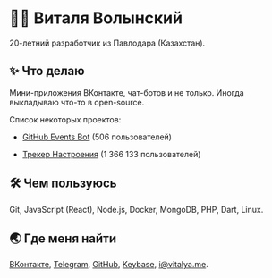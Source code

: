 
<h1>👨‍🦰 Виталя Волынский</h1>
<p>20-летний разработчик из Павлодара (Казахстан).</p>
<h2>✨ Что делаю</h2>
<p>Мини-приложения ВКонтакте, чат-ботов и не только. Иногда выкладываю что-то в open-source.</p>
<p>Список некоторых проектов:</p>
<ul>
<li>
<p><a href="https://vk.com/githubbot">GitHub Events Bot</a> (506 пользователей)</p>
</li>
<li>
<p><a href="https://vk.com/moodapp">Трекер Настроения</a> (1 366 133 пользователей)</p>
</li>
</ul>
<h2>🛠️ Чем пользуюсь</h2>
<p>Git, JavaScript (React), Node.js, Docker, MongoDB, PHP, Dart, Linux.</p>
<h2>🌏 Где меня найти</h2>
<p><a href="https://vk.com/vitalyavolyn">ВКонтакте</a>, <a href="https://t.me/vitalyavolyn">Telegram</a>, <a href="https://github.com/vitalyavolyn">GitHub</a>, <a href="https://keybase.io/vitalyavolyn">Keybase</a>, <a href="mailto:i@vitalya.me">i@vitalya.me</a>.</p>

